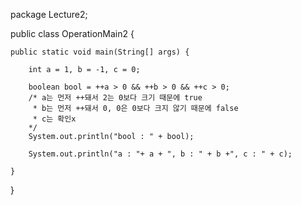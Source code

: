 package Lecture2;

public class OperationMain2 {

	public static void main(String[] args) {

		int a = 1, b = -1, c = 0;
		
		boolean bool = ++a > 0 && ++b > 0 && ++c > 0;	
		/* a는 먼저 ++돼서 2는 0보다 크기 때문에 true
		 * b는 먼저 ++돼서 0, 0은 0보다 크지 않기 때문에 false
		 * c는 확인x 
		*/
		System.out.println("bool : " + bool);
		
		System.out.println("a : "+ a + ", b : " + b +", c : " + c);
		
	}

}
